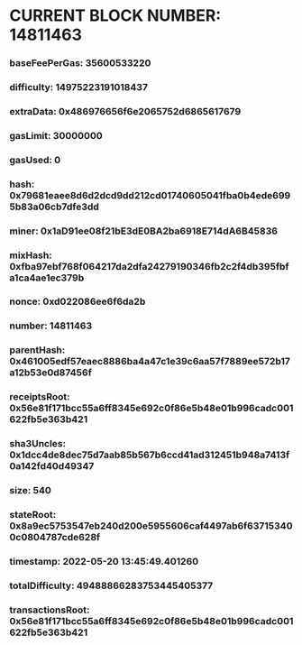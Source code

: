# CURRENT BLOCK NUMBER: 14811463

### baseFeePerGas: 35600533220
### difficulty: 14975223191018437
### extraData: 0x486976656f6e2065752d6865617679
### gasLimit: 30000000
### gasUsed: 0
### hash: 0x79681eaee8d6d2dcd9dd212cd01740605041fba0b4ede6995b83a06cb7dfe3dd
### miner: 0x1aD91ee08f21bE3dE0BA2ba6918E714dA6B45836
### mixHash: 0xfba97ebf768f064217da2dfa24279190346fb2c2f4db395fbfa1ca4ae1ec379b
### nonce: 0xd022086ee6f6da2b
### number: 14811463
### parentHash: 0x461005edf57eaec8886ba4a47c1e39c6aa57f7889ee572b17a12b53e0d87456f
### receiptsRoot: 0x56e81f171bcc55a6ff8345e692c0f86e5b48e01b996cadc001622fb5e363b421
### sha3Uncles: 0x1dcc4de8dec75d7aab85b567b6ccd41ad312451b948a7413f0a142fd40d49347
### size: 540
### stateRoot: 0x8a9ec5753547eb240d200e5955606caf4497ab6f637153400c0804787cde628f
### timestamp: 2022-05-20 13:45:49.401260
### totalDifficulty: 49488866283753445405377
### transactionsRoot: 0x56e81f171bcc55a6ff8345e692c0f86e5b48e01b996cadc001622fb5e363b421
